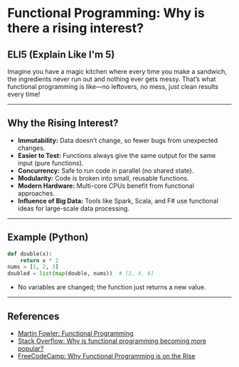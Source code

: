 # Functional Programming: Why is there a rising interest?

## ELI5 (Explain Like I'm 5)
Imagine you have a magic kitchen where every time you make a sandwich, the ingredients never run out and nothing ever gets messy. That’s what functional programming is like—no leftovers, no mess, just clean results every time!

---

## Why the Rising Interest?
- **Immutability:** Data doesn’t change, so fewer bugs from unexpected changes.
- **Easier to Test:** Functions always give the same output for the same input (pure functions).
- **Concurrency:** Safe to run code in parallel (no shared state).
- **Modularity:** Code is broken into small, reusable functions.
- **Modern Hardware:** Multi-core CPUs benefit from functional approaches.
- **Influence of Big Data:** Tools like Spark, Scala, and F# use functional ideas for large-scale data processing.

---

## Example (Python)
```python
def double(x):
    return x * 2
nums = [1, 2, 3]
doubled = list(map(double, nums))  # [2, 4, 6]
```
- No variables are changed; the function just returns a new value.

---

## References
- [Martin Fowler: Functional Programming](https://martinfowler.com/articles/functional-programming.html)
- [Stack Overflow: Why is functional programming becoming more popular?](https://stackoverflow.com/questions/204339/why-is-functional-programming-becoming-more-popular)
- [FreeCodeCamp: Why Functional Programming is on the Rise](https://www.freecodecamp.org/news/why-functional-programming-is-on-the-rise/) 